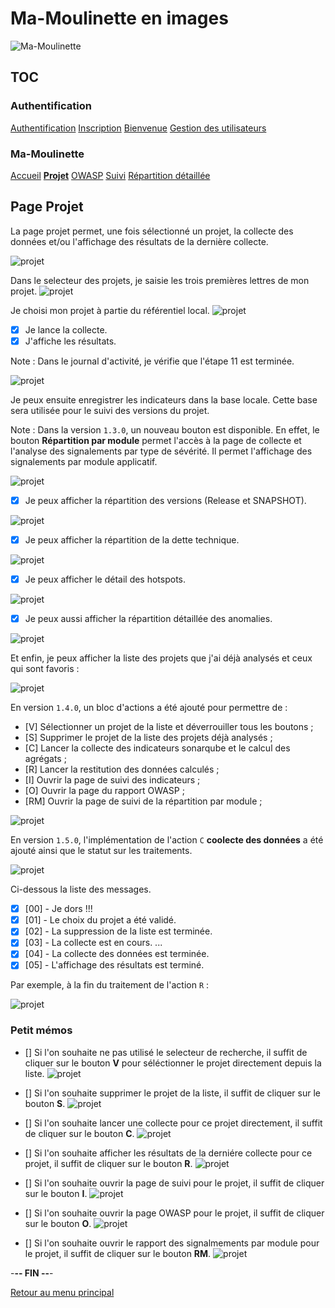# Ma-Moulinette en images

![Ma-Moulinette](/documentation/ressources/home-000.jpg)

## TOC

### Authentification

[Authentification](/documentation/authentification.md)
[Inscription](/documentation/inscription.md)
[Bienvenue]((/documentation/bienvenue.md))
[Gestion des utilisateurs](utilisateur.md)

### Ma-Moulinette

[Accueil](/documentation/accueil.md)
[**Projet**](/documentation/projet.md)
[OWASP](/documentation/owasp.md)
[Suivi](/documentation/suivi.md)
[Répartition détaillée](/documentation/repartition_details.md)


## Page Projet

La page projet permet, une fois sélectionné un projet, la collecte des données et/ou l'affichage des résultats de la dernière collecte.

![projet](/documentation/ressources/projet-000.jpg)

Dans le selecteur des projets, je saisie les trois premières lettres de mon projet.
![projet](/documentation/ressources/projet-001.jpg)

Je choisi mon projet à partie du référentiel local.
![projet](/documentation/ressources/projet-001b.jpg)

- [x] Je lance la collecte.
- [X] J'affiche les résultats.

Note : Dans le journal d'activité, je vérifie que l'étape 11 est terminée.

![projet](/documentation/ressources/projet-002.jpg)

Je peux ensuite enregistrer les indicateurs dans la base locale. Cette base sera utilisée pour le suivi des versions du projet.

Note : Dans la version `1.3.0`, un nouveau bouton est disponible.
En effet, le bouton **Répartition par module** permet l'accès à la page de collecte et l'analyse des signalements par type de sévérité. Il permet l'affichage des signalements par module applicatif.

![projet](/documentation/ressources/projet-003b.jpg)

- [x] Je peux afficher la répartition des versions (Release et SNAPSHOT).

![projet](/documentation/ressources/projet-008.jpg)

- [x] Je peux afficher la répartition de la dette technique.

![projet](/documentation/ressources/projet-004.jpg)

- [x] Je peux afficher le détail des hotspots.

![projet](/documentation/ressources/projet-005.jpg)

- [x] Je peux aussi afficher la répartition détaillée des anomalies.

![projet](/documentation/ressources/projet-006.jpg)

Et enfin, je peux afficher la liste des projets que j'ai déjà analysés et ceux qui sont favoris :

![projet](/documentation/ressources/projet-007.jpg)

En version `1.4.0`, un bloc d'actions a été ajouté pour permettre de :

- [V] Sélectionner un projet de la liste et déverrouiller tous les boutons ;
- [S] Supprimer le projet de la liste des projets déjà analysés ;
- [C] Lancer la collecte des indicateurs sonarqube et le calcul des agrégats ;
- [R] Lancer la restitution des données calculés ;
- [I] Ouvrir la page de suivi des indicateurs ;
- [O] Ouvrir la page du rapport OWASP ;
- [RM] Ouvrir la page de suivi de la répartition par module ;

![projet](/documentation/ressources/projet-007b.jpg)

En version `1.5.0`, l'implémentation de l'action `C` **coolecte des données** a été ajouté ainsi que le statut sur les traitements.

![projet](/documentation/ressources/projet-007a.jpg)

Ci-dessous la liste des messages.

- [x] [00] - Je dors !!!
- [x] [01] - Le choix du projet a été validé.
- [x] [02] - La suppression de la liste est terminée.
- [x] [03] - La collecte est en cours. ...
- [x] [04] - La collecte des données est terminée.
- [x] [05] - L'affichage des résultats est terminé.

Par exemple, à la fin du traitement de l'action `R` :

![projet](/documentation/ressources/projet-007aa.jpg)

### Petit mémos

- [] Si l'on souhaite ne pas utilisé le selecteur de recherche, il suffit de cliquer sur le bouton **V** pour séléctionner le projet directement depuis la liste.
![projet](/documentation/ressources/projet-007c.jpg)

- [] Si l'on souhaite supprimer le projet de la liste, il suffit de cliquer sur le bouton **S**.
![projet](/documentation/ressources/projet-007d.jpg)

- []  Si l'on souhaite lancer une collecte pour ce projet directement, il suffit de cliquer sur le bouton **C**.
![projet](/documentation/ressources/projet-007e.jpg)

- [] Si l'on souhaite afficher les résultats de la derniére collecte pour ce projet, il suffit de cliquer sur le bouton **R**.
![projet](/documentation/ressources/projet-007f.jpg)

- [] Si l'on souhaite ouvrir la page de suivi pour le projet, il suffit de cliquer sur le bouton **I**.
![projet](/documentation/ressources/projet-007g.jpg)

- []  Si l'on souhaite ouvrir la page OWASP pour le projet, il suffit de cliquer sur le bouton **O**.
![projet](/documentation/ressources/projet-007h.jpg)

- []  Si l'on souhaite ouvrir le rapport des signalmements par module pour le projet, il suffit de cliquer sur le bouton **RM**.
![projet](/documentation/ressources/projet-007i.jpg)

-**-- FIN --**-

[Retour au menu principal](/README.md)
